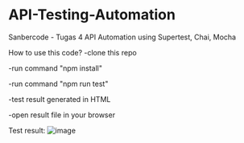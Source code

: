 # API-Testing-Automation
Sanbercode - Tugas 4 API Automation using Supertest, Chai, Mocha

How to use this code?
-clone this repo

-run command "npm install"

-run command "npm run test"

-test result generated in HTML

-open result file in your browser

Test result:
![image](https://user-images.githubusercontent.com/124502981/221365564-b884d471-5382-4af5-8f57-9317b6416707.png)
